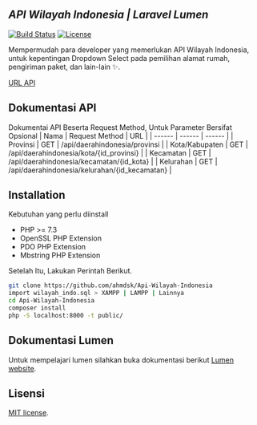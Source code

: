 ## _API Wilayah Indonesia | Laravel Lumen_

[![Build Status](https://travis-ci.org/laravel/lumen-framework.svg)](https://travis-ci.org/laravel/lumen-framework) [![License](https://img.shields.io/packagist/l/laravel/framework)](https://packagist.org/packages/laravel/lumen-framework)

Mempermudah para developer yang memerlukan API Wilayah Indonesia, untuk kepentingan Dropdown Select pada pemilihan alamat rumah, pengiriman paket, dan lain-lain ✨.

[URL API](http://dev.ahmaad.my.id/api/daerahindonesia/)

## Dokumentasi API
Dokumentai API Beserta Request Method, Untuk Parameter Bersifat Opsional
| Nama | Request Method | URL |
| ------ | ------ | ------ |
| Provinsi | GET | /api/daerahindonesia/provinsi |
| Kota/Kabupaten | GET | /api/daerahindonesia/kota/{id_provinsi} |
| Kecamatan | GET | /api/daerahindonesia/kecamatan/{id_kota} |
| Kelurahan | GET | /api/daerahindonesia/kelurahan/{id_kecamatan} |

## Installation
Kebutuhan yang perlu diinstall

- PHP >= 7.3
- OpenSSL PHP Extension
- PDO PHP Extension
- Mbstring PHP Extension

Setelah Itu, Lakukan Perintah Berikut.

```sh
git clone https://github.com/ahmdsk/Api-Wilayah-Indonesia
import wilayah_indo.sql > XAMPP | LAMPP | Lainnya
cd Api-Wilayah-Indonesia
composer install
php -S localhost:8000 -t public/
```

## Dokumentasi Lumen
Untuk mempelajari lumen silahkan buka dokumentasi berikut [Lumen website](https://lumen.laravel.com/docs).

## Lisensi
[MIT license](https://opensource.org/licenses/MIT).